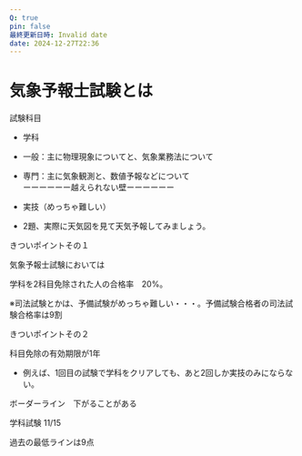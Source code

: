 ```yaml
---
Q: true
pin: false
最終更新日時: Invalid date
date: 2024-12-27T22:36
---
```

# 気象予報士試験とは

試験科目

- 学科  
- 一般：主に物理現象についてと、気象業務法について  
- 専門：主に気象観測と、数値予報などについて  
ーーーーーー越えられない壁ーーーーーー  

- 実技（めっちゃ難しい）  
- 2題、実際に天気図を見て天気予報してみましょう。  

きついポイントその１

気象予報士試験においては

学科を2科目免除された人の合格率　20%。

※司法試験とかは、予備試験がめっちゃ難しい・・・。予備試験合格者の司法試験合格率は9割

きついポイントその２

科目免除の有効期限が1年

- 例えば、1回目の試験で学科をクリアしても、あと2回しか実技のみにならない。

ボーダーライン　下がることがある

学科試験 11/15

過去の最低ラインは9点